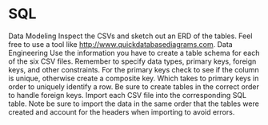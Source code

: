 # SQL
Data Modeling Inspect the CSVs and sketch out an ERD of the tables. Feel free to use a tool like http://www.quickdatabasediagrams.com.  Data Engineering   Use the information you have to create a table schema for each of the six CSV files. Remember to specify data types, primary keys, foreign keys, and other constraints.  For the primary keys check to see if the column is unique, otherwise create a composite key. Which takes to primary keys in order to uniquely identify a row. Be sure to create tables in the correct order to handle foreign keys.    Import each CSV file into the corresponding SQL table. Note be sure to import the data in the same order that the tables were created and account for the headers when importing to avoid errors.
